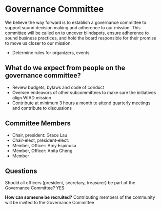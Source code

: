 # Governance Committee
We believe the way forward is to establish a governance committee to support sound decision making and adherence to our mission. This committee will be called on to uncover blindspots, ensure adherence to sound business practices, and hold the board responsible for their promise to move us closer to our mission.
- Determine rules for organizers, events

## What do we expect from people on the governance committee?
- Review budgets, bylaws and code of conduct
- Oversee endeavors of other subcommittees to make sure the initiatives align WIAD mission
- Contribute at minimum 3 hours a month to attend quarterly meetings and contribute to discussions

## Committee Members 

- Chair, president: Grace Lau
- Chair-elect, president-elect: 
- Member, Officer:  Amy Espinosa
- Member, Officer: Anita Cheng
- Member

## Questions
Should all officers (president, secretary, treasurer) be part of the Governance Committee? YES

**How can someone be recruited?**
Contributing members of the community will be invited to the Governance Committee
